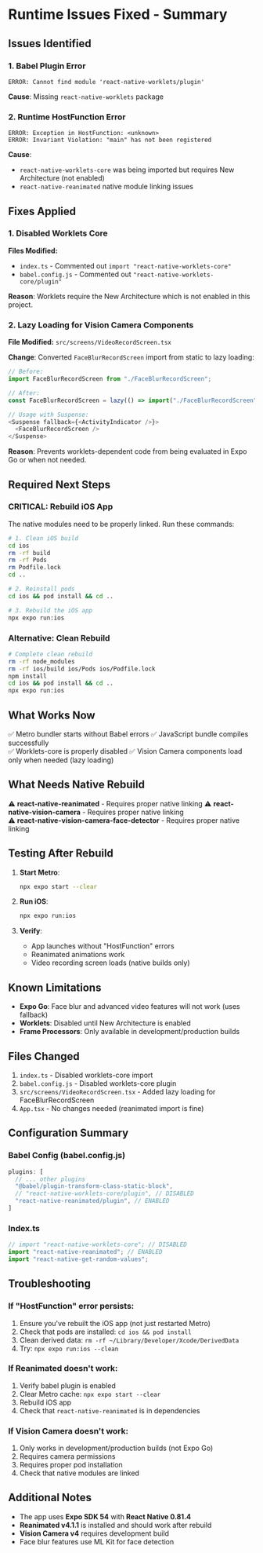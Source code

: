 # Runtime Issues Fixed - Summary

## Issues Identified

### 1. **Babel Plugin Error**
```
ERROR: Cannot find module 'react-native-worklets/plugin'
```
**Cause**: Missing `react-native-worklets` package

### 2. **Runtime HostFunction Error**
```
ERROR: Exception in HostFunction: <unknown>
ERROR: Invariant Violation: "main" has not been registered
```
**Cause**: 
- `react-native-worklets-core` was being imported but requires New Architecture (not enabled)
- `react-native-reanimated` native module linking issues

## Fixes Applied

### 1. Disabled Worklets Core
**Files Modified:**
- `index.ts` - Commented out `import "react-native-worklets-core"`
- `babel.config.js` - Commented out `"react-native-worklets-core/plugin"`

**Reason**: Worklets require the New Architecture which is not enabled in this project.

### 2. Lazy Loading for Vision Camera Components
**File Modified:** `src/screens/VideoRecordScreen.tsx`

**Change**: Converted `FaceBlurRecordScreen` import from static to lazy loading:
```typescript
// Before:
import FaceBlurRecordScreen from "./FaceBlurRecordScreen";

// After:
const FaceBlurRecordScreen = lazy(() => import("./FaceBlurRecordScreen"));

// Usage with Suspense:
<Suspense fallback={<ActivityIndicator />}>
  <FaceBlurRecordScreen />
</Suspense>
```

**Reason**: Prevents worklets-dependent code from being evaluated in Expo Go or when not needed.

## Required Next Steps

### **CRITICAL: Rebuild iOS App**

The native modules need to be properly linked. Run these commands:

```bash
# 1. Clean iOS build
cd ios
rm -rf build
rm -rf Pods
rm Podfile.lock
cd ..

# 2. Reinstall pods
cd ios && pod install && cd ..

# 3. Rebuild the iOS app
npx expo run:ios
```

### Alternative: Clean Rebuild
```bash
# Complete clean rebuild
rm -rf node_modules
rm -rf ios/build ios/Pods ios/Podfile.lock
npm install
cd ios && pod install && cd ..
npx expo run:ios
```

## What Works Now

✅ Metro bundler starts without Babel errors
✅ JavaScript bundle compiles successfully  
✅ Worklets-core is properly disabled
✅ Vision Camera components load only when needed (lazy loading)

## What Needs Native Rebuild

⚠️ **react-native-reanimated** - Requires proper native linking
⚠️ **react-native-vision-camera** - Requires proper native linking  
⚠️ **react-native-vision-camera-face-detector** - Requires proper native linking

## Testing After Rebuild

1. **Start Metro**:
   ```bash
   npx expo start --clear
   ```

2. **Run iOS**:
   ```bash
   npx expo run:ios
   ```

3. **Verify**:
   - App launches without "HostFunction" errors
   - Reanimated animations work
   - Video recording screen loads (native builds only)

## Known Limitations

- **Expo Go**: Face blur and advanced video features will not work (uses fallback)
- **Worklets**: Disabled until New Architecture is enabled
- **Frame Processors**: Only available in development/production builds

## Files Changed

1. `index.ts` - Disabled worklets-core import
2. `babel.config.js` - Disabled worklets-core plugin
3. `src/screens/VideoRecordScreen.tsx` - Added lazy loading for FaceBlurRecordScreen
4. `App.tsx` - No changes needed (reanimated import is fine)

## Configuration Summary

### Babel Config (babel.config.js)
```javascript
plugins: [
  // ... other plugins
  "@babel/plugin-transform-class-static-block",
  // "react-native-worklets-core/plugin", // DISABLED
  "react-native-reanimated/plugin", // ENABLED
]
```

### Index.ts
```typescript
// import "react-native-worklets-core"; // DISABLED
import "react-native-reanimated"; // ENABLED
import "react-native-get-random-values";
```

## Troubleshooting

### If "HostFunction" error persists:
1. Ensure you've rebuilt the iOS app (not just restarted Metro)
2. Check that pods are installed: `cd ios && pod install`
3. Clean derived data: `rm -rf ~/Library/Developer/Xcode/DerivedData`
4. Try: `npx expo run:ios --clean`

### If Reanimated doesn't work:
1. Verify babel plugin is enabled
2. Clear Metro cache: `npx expo start --clear`
3. Rebuild iOS app
4. Check that `react-native-reanimated` is in dependencies

### If Vision Camera doesn't work:
1. Only works in development/production builds (not Expo Go)
2. Requires camera permissions
3. Requires proper pod installation
4. Check that native modules are linked

## Additional Notes

- The app uses **Expo SDK 54** with **React Native 0.81.4**
- **Reanimated v4.1.1** is installed and should work after rebuild
- **Vision Camera v4** requires development build
- Face blur features use ML Kit for face detection


